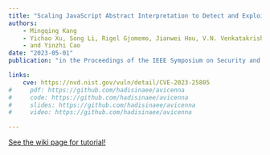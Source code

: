```yaml
---
title: "Scaling JavaScript Abstract Interpretation to Detect and Exploit Node.js Taint-style Vulnerability"
authors:
    - Mingqing Kang 
    - Yichao Xu, Song Li, Rigel Gjomemo, Jianwei Hou, V.N. Venkatakrishnan
    - and Yinzhi Cao
date: "2023-05-01"
publication: "in the Proceedings of the IEEE Symposium on Security and Privacy (Oakland 2023)"

links:
    cve: https://nvd.nist.gov/vuln/detail/CVE-2023-25805
#     pdf: https://github.com/hadisinaee/avicenna
#     code: https://github.com/hadisinaee/avicenna
#     slides: https://github.com/hadisinaee/avicenna
#     video: https://github.com/hadisinaee/avicenna

---
```




[See the wiki page for tutorial!](https://github.com/hadisinaee/avicenna/wiki)